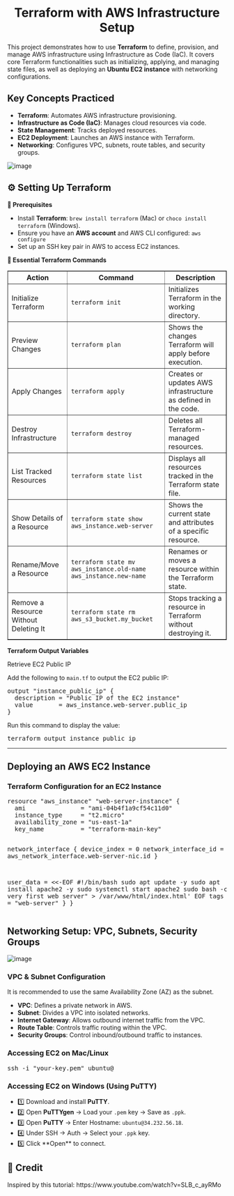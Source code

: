 <h1 align="center"> Terraform with AWS Infrastructure Setup</h1>

<p>
  This project demonstrates how to use <b>Terraform</b> to define, provision, and manage AWS infrastructure using Infrastructure as Code (IaC).
  It covers core Terraform functionalities such as initializing, applying, and managing state files, as well as deploying an <b>Ubuntu EC2 instance</b> with networking configurations.
</p>
<h2> Key Concepts Practiced</h2>
 
<ul>
  <li><b>Terraform</b>: Automates AWS infrastructure provisioning.</li>
  <li><b>Infrastructure as Code (IaC)</b>: Manages cloud resources via code.</li>
  <li><b>State Management</b>: Tracks deployed resources.</li>
  <li><b>EC2 Deployment</b>: Launches an AWS instance with Terraform.</li>
  <li><b>Networking</b>: Configures VPC, subnets, route tables, and security groups.</li>
</ul>

 
![image](https://github.com/user-attachments/assets/c391449a-adc0-4a43-9268-1a556c6f2ff8)


<h2>⚙️ Setting Up Terraform</h2>

<b>🔧 Prerequisites</b>
<ul>
  <li>Install <b>Terraform</b>: <code>brew install terraform</code> (Mac) or <code>choco install terraform</code> (Windows).</li>
  <li>Ensure you have an <b>AWS account</b> and AWS CLI configured: <code>aws configure</code></li>
  <li>Set up an SSH key pair in AWS to access EC2 instances.</li>
</ul>

<b>🚀 Essential Terraform Commands</b>

<table align="center" border="1" cellpadding="6" cellspacing="0">
  <tr>
    <th>Action</th>
    <th>Command</th>
    <th>Description</th>
  </tr>
  <tr>
    <td>Initialize Terraform</td>
    <td><code>terraform init</code></td>
    <td>Initializes Terraform in the working directory.</td>
  </tr>
  <tr>
    <td>Preview Changes</td>
    <td><code>terraform plan</code></td>
    <td>Shows the changes Terraform will apply before execution.</td>
  </tr>
  <tr>
    <td>Apply Changes</td>
    <td><code>terraform apply</code></td>
    <td>Creates or updates AWS infrastructure as defined in the code.</td>
  </tr>
  <tr>
    <td>Destroy Infrastructure</td>
    <td><code>terraform destroy</code></td>
    <td>Deletes all Terraform-managed resources.</td>
  </tr>
  <tr>
    <td>List Tracked Resources</td>
    <td><code>terraform state list</code></td>
    <td>Displays all resources tracked in the Terraform state file.</td>
  </tr>
  <tr>
    <td>Show Details of a Resource</td>
    <td><code>terraform state show aws_instance.web-server</code></td>
    <td>Shows the current state and attributes of a specific resource.</td>
  </tr>
  <tr>
    <td>Rename/Move a Resource</td>
    <td><code>terraform state mv aws_instance.old-name aws_instance.new-name</code></td>
    <td>Renames or moves a resource within the Terraform state.</td>
  </tr>
  <tr>
    <td>Remove a Resource Without Deleting It</td>
    <td><code>terraform state rm aws_s3_bucket.my_bucket</code></td>
    <td>Stops tracking a resource in Terraform without destroying it.</td>
  </tr>
</table>

<b> Terraform Output Variables</b>

Retrieve EC2 Public IP
<p>Add the following to <code>main.tf</code> to output the EC2 public IP:</p>
<pre>
output "instance_public_ip" {
  description = "Public IP of the EC2 instance"
  value       = aws_instance.web-server.public_ip
}
</pre>

<p>Run this command to display the value:</p>
<pre>
terraform output instance_public_ip
</pre>

---
<h2> Deploying an AWS EC2 Instance</h2>

<h3>Terraform Configuration for an EC2 Instance</h3>
<pre>
resource "aws_instance" "web-server-instance" {
  ami               = "ami-04b4f1a9cf54c11d0"
  instance_type     = "t2.micro"
  availability_zone = "us-east-1a"
  key_name          = "terraform-main-key"

  network_interface {
    device_index         = 0
    network_interface_id = aws_network_interface.web-server-nic.id
  }

  user_data = <<-EOF
                #!/bin/bash
                sudo apt update -y
                sudo apt install apache2 -y
                sudo systemctl start apache2
                sudo bash -c 'echo "Your very first web server" > /var/www/html/index.html'
                EOF
  tags = {
    Name = "web-server"
  }
}
</pre>

<h2> Networking Setup: VPC, Subnets, Security Groups</h2>

![image](https://github.com/user-attachments/assets/b73b139e-0f1a-40f9-87f0-74972241101d)

<h3> VPC & Subnet Configuration</h3>
<p>It is recommended to use the same Availability Zone (AZ) as the subnet.</p>
<ul>
  <li><b>VPC</b>: Defines a private network in AWS.</li>
  <li> <b>Subnet</b>: Divides a VPC into isolated networks.</li>
  <li> <b>Internet Gateway</b>: Allows outbound internet traffic from the VPC.</li>
  <li><b>Route Table</b>: Controls traffic routing within the VPC.</li>
  <li><b>Security Groups</b>: Control inbound/outbound traffic to instances.</li>
</ul>

<h3>Accessing EC2 on Mac/Linux</h3>
<pre>
ssh -i "your-key.pem" ubuntu@<instance-public-ip>
</pre>

<h3>Accessing EC2 on Windows (Using PuTTY)</h3>
<ul>
  <li>1️⃣ Download and install <b>PuTTY</b>.</li>
  <li>2️⃣ Open <b>PuTTYgen</b> → Load your <code>.pem</code> key → Save as <code>.ppk</code>.</li>
  <li>3️⃣ Open <b>PuTTY</b> → Enter Hostname: <code>ubuntu@34.232.56.18</code>.</li>
  <li>4️⃣ Under SSH → Auth → Select your <code>.ppk</code> key.</li>
  <li>5️⃣ Click **Open** to connect.</li>
</ul>

 

<h2>📜 Credit</h2>

<p>Inspired by this tutorial: https://www.youtube.com/watch?v=SLB_c_ayRMo </p>

 
</p>
